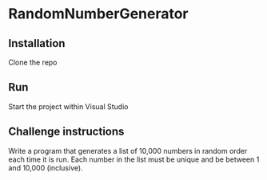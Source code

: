 # RandomNumberGenerator

## Installation

Clone the repo


## Run

Start the project within Visual Studio

## Challenge instructions

Write a program that generates a list of 10,000 numbers in random order each time it is
run. Each number in the list must be unique and be between 1 and 10,000 (inclusive).

